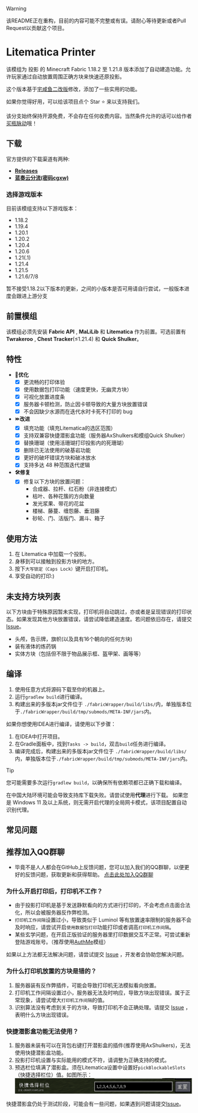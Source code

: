 > [!WARNING]  
> 该README正在重构，目前的内容可能不完整或有误。请耐心等待更新或者Pull Request以贡献这个项目。

Litematica Printer
==================

该模组为 投影 的 Minecraft Fabric 1.18.2 至 1.21.8 版本添加了自动建造功能。允许玩家通过自动放置周围正确方块来快速还原投影。

这个版本基于[宅咸鱼二改版](https://github.com/zhaixianyu/litematica-printer)修改，添加了一些实用的功能。

如果你觉得好用，可以给该项目点个 Star ⭐️ 来以支持我们。

该分支始终保持开源免费，不会存在任何收费内容。当然条件允许的话可以给作者[买瓶脉动](https://ifdian.net/a/BlinkWhite)哦！

下载
----------

官方提供的下载渠道有两种: 
- [**Releases**](https://github.com/BiliXWhite/litematica-printer/releases)
- [**蓝奏云分流(密码cgxw)**](https://xeno.lanzoue.com/b00l1v20vi)

### 选择游戏版本

目前该模组支持以下游戏版本：
- 1.18.2
- 1.19.4
- 1.20.1
- 1.20.2
- 1.20.4
- 1.20.6
- 1.21(.1)
- 1.21.4
- 1.21.5
- 1.21.6/7/8

暂不接受1.18.2以下版本的更新，之间的小版本是否可用请自行尝试，一般版本进度会跟进上游分支


## 前置模组

该模组必须先安装 **Fabric API** , **MaLiLib** 和 **Litematica** 作为前置。可选前置有 **Twrakeroo** , **Chest Tracker**(≤1.21.4) 和 **Quick Shulker**。

## 特性

- **🚀优化**
  - [x] 更流畅的打印体验
  - [x] 使用数据包打印功能（速度更快，无幽灵方块）
  - [x] 可视化放置进度条
  - [x] 服务器卡顿检测，防止因卡顿导致的大量方块放置错误
  - [x] 不会因缺少水源而在迭代水时卡死不打印的 bug

- **⏩改进**
  - [x] 填充功能（填充Litematica的选区范围）
  - [x] 支持双兼容快捷潜影盒功能（服务器AxShulkers和模组Quick Shulker）
  - [x] 替换珊瑚（使用活珊瑚打印投影内的死珊瑚）
  - [x] 删除已无法使用的破基岩功能
  - [x] 更好的破坏错误方块和破冰放水
  - [x] 支持多达 48 种范围迭代逻辑

- **🛠️修复**
  - [x] 修复以下方块的放置问题：
    - 合成器、拉杆、红石粉（非连接模式）
    - 枯叶、各种花簇的方向数量
    - 发光浆果、带花的花盆
    - 楼梯、藤蔓、缠怨藤、垂泪藤
    - 砂轮、门、活版门、漏斗、箱子

使用方法
----------

1. 在 Litematica 中加载一个投影。
2. 身移到可以接触到投影方块的地方。
3. 按下`大写锁定（Caps Lock）`键开启打印机。
4. 享受自动的打印:)

## 未支持方块列表
以下方块由于特殊原因暂未实现，打印机将自动跳过，亦或者是呈现错误的打印状态。如果发现其他方块放置错误，请尝试降低建造速度。若问题依旧存在，请提交 [Issue](https://github.com/BiliXWhite/litematica-printer/issues)。
- 头颅，告示牌，旗帜(以及具有16个朝向的任何方块)
- 装有液体的炼药锅
- 实体方块（包括但不限于物品展示框、盔甲架、画等等）

编译
----------
1. 使用任意方式将源码下载至你的机器上。
2. 运行`gradlew build`进行编译。
3. 构建出来的多版本jar文件位于 `./fabricWrapper/build/libs/`内，单独版本位于`./fabricWrapper/build/tmp/submods/META-INF/jars`内。

如果你想使用IDEA进行编译，请使用以下步骤：
1. 在IDEA中打开项目。
2. 在Gradle面板中，找到`Tasks -> build`，双击`build`任务进行编译。
3. 编译完成后，构建出来的多版本jar文件位于 `./fabricWrapper/build/libs/`内，单独版本位于`./fabricWrapper/build/tmp/submods/META-INF/jars`内。

> [!TIP]
> 您可能需要多次运行`gradlew build`，以确保所有依赖项都已正确下载和编译。
> 
> 在中国大陆环境可能会导致支持库下载失败。请尝试使用**代理**进行下载。
> 如果您是 Windows 11 及以上系统，则无需开启代理的全局网卡模式，该项目配置自动识别代理。

常见问题
----------

## 推荐加入QQ群聊
- 毕竟不是人人都会在GitHub上反馈问题，您可以加入我们的QQ群聊，以便更好的反馈问题，获取更新和获得帮助。
[点击此处加入QQ群聊](https://qun.qq.com/universal-share/share?ac=1&authKey=7SiflHo922nbl3yp2YqgZ372t783ma)

### 为什么开启打印后，打印机不工作？
- 由于投影打印机是基于发送静默看向的方式进行打印的，不会考虑点击面合法化，所以会被服务器反作弊检测。
- `打印机工作间隔`设置过小，导致类似于 Luminol 等有放置速率限制的服务器不会及时响应，请尝试开启`使用数据包打印`功能打印或者调高`打印机工作间隔`。 
- 某些玄学问题，在开启正版验证的服务器里打印数据交互不正常。可尝试重新登陆游戏账号。（推荐使用[AuthMe](https://modrinth.com/mod/auth-me)模组） 

如果以上方法都无法解决问题，请尝试提交 [Issue](https://github.com/BiliXWhite/litematica-printer/issues/new?template=bug%E6%8A%A5%E5%91%8A.yml) ，开发者会协助您解决问题。

### 为什么打印机放置的方块是错的？

1. 服务器装有反作弊插件，可能会导致打印机无法模拟看向放置。
2. 打印机工作间隔设置过小，服务器无法及时响应，导致方块出现错误。属于正常现象，请尝试增大`打印机工作间隔`的值。
3. 识别算法没有考虑到关于的方块，导致打印机不会正确处理。请提交 [Issue](https://github.com/BiliXWhite/litematica-printer/issues/new?template=%E6%89%93%E5%8D%B0%E6%96%B9%E5%9D%97%E8%AF%B7%E6%B1%82.yml) ，表明什么方块出现错误。

### 快捷潜影盒功能无法使用？

1. 服务器未装有可以在背包右键打开潜影盒的插件(推荐使用AxShulkers)，无法使用快捷潜影盒功能。
2. 投影打印机设置与实际能用的模式不符，请调整为正确支持的模式。
3. 预选栏位填满了潜影盒。须在Litematica设置中设置好`pickBlockableSlots`（快捷选择栏位）值。如图所示：
![预设位置](预设位置.png)

快捷潜影盒仍处于测试阶段，可能会有一些问题，如果遇到问题请提交[Issue](https://github.com/BiliXWhite/litematica-printer/issues)。
